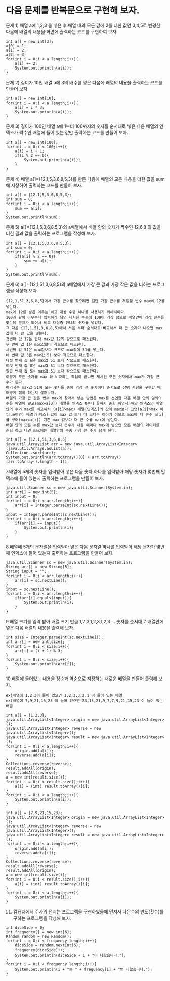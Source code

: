 # 다음 문제를 반복문으로 구현해 보자.
문제 1) 배열 a에 1,2,3 을 넣은 후 배열 내의 모든 값에 2를 더한 값인 3,4,5로 변경한 다음에 배열의 내용을 화면에 출력하는 코드를 구현하여 보자.
```
int a[] = new int[3];
a[0] = 1;
a[1] = 2;
a[2] = 3;
for(int i = 0;i < a.length;i++){
    a[i] += 2;
    System.out.println(a[i]);
}
```
문제 2) 길이가 10인 배열 a에 3의 배수를 넣은 다음에 배열의 내용을 출력하는 코드를 만들어 보자.
```
int a[] = new int[10];
for(int i = 0;i < a.length;i++){
    a[i] = i * 3;
    System.out.println(a[i]);
}
```
문제 3) 길이가 100인 배열 a에 1부터 100까지의 숫자를 순서대로 넣은 다음 배열의 인덱스가 짝수인 배열에 들어 있는 값만 출력하는 코드를 만들어 보자.
```
int a[] = new int[100];
for(int i = 0;i < 100;i++){
    a[i] = i + 1;
    if(i % 2 == 0){
        System.out.println(a[i]);
    }
}
```
문제 4) 배열 a[]={12,1,5,3,6,8,5,3}를 만든 다음에 배열의 모든 내용을 더한 값을 sum에 저장하여 출력하는 코드를 만들어 보자.
```
int a[] = {12,1,5,3,6,8,5,3};
int sum = 0;
for(int i = 0;i < a.length;i++){
    sum += a[i];
}
System.out.println(sum);
```
문제 5) a[]={12,1,5,3,6,8,5,3}의 a배열에서 배열 안의 숫자가 짝수인 12,6,8 의 값을 더한 결과 값을 출력하는 프로그램을 작성해 보자.
```
int a[] = {12,1,5,3,6,8,5,3};
int sum = 0;
for(int i = 0;i < a.length;i++){
    if(a[i] % 2 == 0){
        sum += a[i];
    }
}
System.out.println(sum);
```
문제 6) a[]={12,1,51,3,6,8,5}의 a배열에서 가장 큰 값과 가장 작은 값을 더하는 프로그램을 작성해 보자.
```
{12,1,51,3,6,8,5}에서 가장 큰수를 찾으려면 일단 가장 큰수를 저장할 변수 max에 12를 넣는다. 
max에 12를 넣은 이유는 비교 대상 수중 하나를 사용하기 위해서이다. 
100과 같이 아무수나 입력하게 되면 제시한 수중에 100이 가장 큼으로 배열안에 가장 큰수를 찾는데 문제가 되어서 비교 대상중 하나의 숫자를 넣었다. 
그 다음 {12,1,51,3,6,8,5}에서 처음 부터 순서대로 비교해서 더 큰 숫자가 나오면 max값에 더 큰 값을 넣는다. 
첫번째 값 12는 현재 max값 12와 같으므로 패스한다. 
두 번째 값 1은 max값보다 작으므로 패스한다. 
세번째 값 51은 max값보다 크므로 max값에 51를 넣는다. 
네 번째 값 3은 max값 51 보다 작으므로 패스한다. 
다섯 번째 값 6은 max값 51 보다 작으므로 패스한다. 
여섯 번째 값 8은 max값 51 보다 작으므로 패스한다. 
일곱 번째 값 5는 max값 51 보다 작으므로 패스한다. 
이렇게 모든 숫자를 max 와 비교하는 작업이 끝나면 제시된 모든 숫자에서 max가 가장 큰 수가 된다. 
여기서는 max값 51이 모든 숫자들 중에 가장 큰 숫자이다 순서도로 상위 사항을 구현할 때 어떻게 해야 하는지 살펴보자. 
배열의 가장 큰 값을 변수 max에 찾아서 넣는 방법은 max를 선언한 다음 배열 안의 임의의 수를 배열에 넣고(max=a[0]) 배열을 인덱스 0부터 끝까지 순회 하면서 해당 인덱스의 배열 안의 수와 max를 비교해서 (a[i]>max) 배열[인덱스]의 값이 max보다 크면(a[i]>max 이 true이면) 배열[인덱스] 값이 max 값 보다 더 크다는 이야기 이므로 max에 더 큰수 a[i]를 넣어(max=a[i]) 기존 max 값보다 더 큰 수를 max에 넣는다. 
배열 안의 모든 수를 max값 보다 큰수가 나올 때마다 max에 넣으면 모든 배열의 데이터를 순회 하고 나면 max에는 배열안의 수중 가장 큰 수가 남게 된다.
```
```
int a[] = {12,1,51,3,6,8,5};
java.util.ArrayList arr = new java.util.ArrayList<Integer>(java.util.Arrays.asList(a));
Collections.sort(arr);
System.out.println(arr.toArray()[0] + arr.toArray()[arr.toArray().length - 1]);

```
7.배열에 5개의 숫자를 입력받아 넣은 다음 숫자 하나를 입력받아 해당 숫자가 몇번째 인덱스에 들어 있는지 출력하는 프로그램을 만들어 보자.
```
java.util.Scanner sc = new java.util.Scanner(System.in);
int arr[] = new int[5];
int input = 0;
for(int i = 0;i < arr.length;i++){
    arr[i] = Integer.parseInt(sc.nextLine());
}
input = Integer.parseInt(sc.nextLine());
for(int i = 0;i < arr.length;i++){
    if(arr[i] == input){
        System.out.println(i);
    }
}
```
8.배열에 5개의 문자열을 입력받아 넣은 다음 문자열 하나를 입력받아 해당 문자가 몇번째 인덱스에 들어 있는지 출력하는 프로그램을 만들어 보자.
```
java.util.Scanner sc = new java.util.Scanner(System.in);
String arr[] = new String[5];
String input = "";
for(int i = 0;i < arr.length;i++){
    arr[i] = sc.nextLine();
}
input = sc.nextLine();
for(int i = 0;i < arr.length;i++){
    if(arr[i].equals(input)){
        System.out.println(i);
    }
}
```
9.배열 크기를 입력 받아 배열 크기 만큼 1,2,3,1,2,3,1,2,3 … 숫자를 순서대로 배열안에 넣은 다음 배열의 내용을 출력해 보자.
```
int size = Integer.parseInt(sc.nextLine());
int arr[] = new int[size];
for(int i = 0;i < size;i++){
    arr[i] = (i + 1) % 3;
}
for(int i = 0;i < size;i++){
    System.out.println(arr[i]);
}
```
10.배열에 들어있는 내용을 정순과 역순으로 저장하는 새로운 배열을 만들어 출력해 보자.
```
ex)배열에 1,2,3이 들어 있으면 1,2,3,3,2,1 이 들어 있는 배열
ex)배열에 7,9,21,15,23 이 들어 있으면 23,15,21,9,7,7,9,21,15,23 이 들어 있는 배열
```
```
int a[] = {1,2,3};
java.util.ArrayList<Integer> origin = new java.util.ArrayList<Integer>();
java.util.ArrayList<Integer> reverse = new java.util.ArrayList<Integer>();
java.util.ArrayList<Integer> result = new java.util.ArrayList<Integer>();
for(int i = 0;i < a.length;i++){
    origin.add(a[i]);
    reverse.add(a[i]);
}
Collections.reverse(reverse);
result.addAll(origin);
result.addAll(reverse);
a = new int[result.size()];
for(int i = 0;i < result.size();i++){
    a[i] = (int) result.toArray()[i];
}
for(int i = 0;i < a.length;i++){
    System.out.println(a[i]);
}
```
```
int a[] = {7,9,21,15,23};
java.util.ArrayList<Integer> origin = new java.util.ArrayList<Integer>();
java.util.ArrayList<Integer> reverse = new java.util.ArrayList<Integer>();
java.util.ArrayList<Integer> result = new java.util.ArrayList<Integer>();
for(int i = 0;i < a.length;i++){
    origin.add(a[i]);
    reverse.add(a[i]);
}
Collections.reverse(reverse);
result.addAll(reverse);
result.addAll(origin);
a = new int[result.size()];
for(int i = 0;i < result.size();i++){
    a[i] = (int) result.toArray()[i];
}
for(int i = 0;i < a.length;i++){
    System.out.println(a[i]);
}
```
11. 컴퓨터에서 주사위 던지는 프로그램을 구현하였을때 던져서 나온수의 빈도(횟수)를 구하는 프로그램을 작성해 보자.
```
int diceSide = 0;
int frequency[] = new int[6];
Random random = new Random();
for(int i = 0;i < frequency.length;i++){
    diceSide = random.nextInt(6);
    frequency[diceSide]++;
    System.out.println(diceSide + 1 + "이 나왔습니다.");
}
for(int i = 0;i < frequency.length;i++){
    System.out.println(i + "는 " + frequency[i] + "번 나왔습니다.");
}
```
